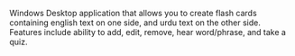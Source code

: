 Windows Desktop application that allows you to create flash cards containing english text on one side, and urdu text on the other side.  
Features include ability to add, edit, remove, hear word/phrase, and take a quiz.
